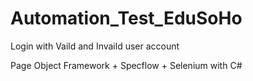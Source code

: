 # Automation_Test_EduSoHo
Login with Vaild and Invaild user account

Page Object Framework + Specflow + Selenium with C#
